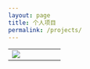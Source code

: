 ```yaml
---
layout: page
title: 个人项目
permalink: /projects/
---
```


<html>
<head>
</head>
<body>
<style>
    table,table td,table th{border:0}
</style>
<table border = "0" style="table-layout:fixed;word-break:break-all;">
    <tr>
        <td width="30%"><image src ="http://ww4.sinaimg.cn/mw690/aba7d18bgw1fbgvtiq1icj20g00bp0tj.jpg"/>
        </td>
        <td width="70%">
        </td>
    </tr>


</table>
</body>
</html>
